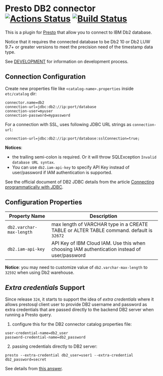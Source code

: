 # Presto DB2 connector [![Actions Status](https://github.com/IBM/presto-db2/workflows/Java%20CI/badge.svg)](https://github.com/IBM/presto-db2/actions) [![Build Status](https://travis-ci.org/IBM/presto-db2.svg?branch=master)](https://travis-ci.org/IBM/presto-db2)

This is a plugin for [Presto](https://prestosql.io/) that allow you to connect to IBM Db2 database.

Notice that it requires the connected database to be Db2 10 or Db2 LUW 9.7+ or greater versions to meet the precision need of the timestamp data type.

See [DEVELOPMENT](DEVELOPMENT.md) for information on development process.

## Connection Configuration

Create new properties file like `<catalog-name>.properties` inside `etc/catalog` dir:

    connector.name=db2
    connection-url=jdbc:db2://ip:port/database
    connection-user=myuser
    connection-password=mypassword

For a connection with SSL, uses following JDBC URL strings as `connection-url`:

    connection-url=jdbc:db2://ip:port/database:sslConnection=true;

**Notices**:
* the trailing semi-colon is required. Or it will throw SQLException `Invalid database URL syntax`.
* You can use `db2.iam-api-key` to specify API Key instead of user/password if IAM authentication is supported.

See the official document of DB2 JDBC details from the article [Connecting programmatically with JDBC](https://www.ibm.com/support/knowledgecenter/en/SS6NHC/com.ibm.swg.im.dashdb.doc/connecting/connect_connecting_jdbc_applications.html).

## Configuration Properties

| Property Name | Description |
|---------------|-------------|
|`db2.varchar-max-length` | max length of VARCHAR type in a CREATE TABLE or ALTER TABLE command. default is `32672`|
|`db2.iam-api-key` | API Key of IBM Cloud IAM. Use this when choosing IAM authentication instead of user/password |

**Notice**: you may need to customize value of `db2.varchar-max-length` to `32592` when using Db2 warehouse.

## _Extra credentials_ Support

Since release `324`, it starts to support the idea of _extra credentials_ where it allows prestosql client user to provide DB2 username and password as extra credentials that are passed directly to the backend DB2 server when running a Presto query.

1. configure this for the DB2 connector catalog properties file:
```
user-credential-name=db2_user
password-credential-name=db2_password
```
2. passing credentials directly to DB2 server:
```
presto --extra-credential db2_user=user1 --extra-credential db2_password=secret
```

See details from [this answer](https://stackoverflow.com/a/58634432/914967).